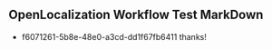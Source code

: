 ## OpenLocalization Workflow Test MarkDown
* f6071261-5b8e-48e0-a3cd-dd1f67fb6411 
thanks!<!--HONumber=Mar16_HO3-->
